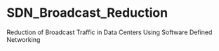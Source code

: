 SDN_Broadcast_Reduction
=======================

 Reduction of Broadcast Traffic in Data Centers Using Software Defined Networking
